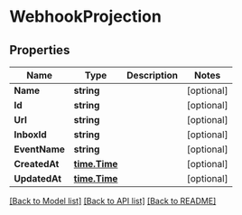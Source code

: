# WebhookProjection

## Properties

Name | Type | Description | Notes
------------ | ------------- | ------------- | -------------
**Name** | **string** |  | [optional] 
**Id** | **string** |  | [optional] 
**Url** | **string** |  | [optional] 
**InboxId** | **string** |  | [optional] 
**EventName** | **string** |  | [optional] 
**CreatedAt** | [**time.Time**](time.Time) |  | [optional] 
**UpdatedAt** | [**time.Time**](time.Time) |  | [optional] 

[[Back to Model list]](../README#documentation-for-models) [[Back to API list]](../README#documentation-for-api-endpoints) [[Back to README]](../README)


